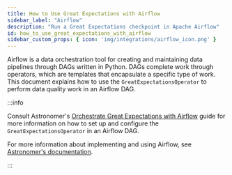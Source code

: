 ```yaml
---
title: How to Use Great Expectations with Airflow
sidebar_label: "Airflow"
description: "Run a Great Expectations checkpoint in Apache Airflow"
id: how_to_use_great_expectations_with_airflow
sidebar_custom_props: { icon: 'img/integrations/airflow_icon.png' }
---
```


Airflow is a data orchestration tool for creating and maintaining data pipelines through DAGs written in Python. DAGs complete work through operators, which are templates that encapsulate a specific type of work. This document explains how to use the `GreatExpectationsOperator` to perform data quality work in an Airflow DAG.

:::info 

Consult Astronomer's [Orchestrate Great Expectations with Airflow](https://docs.astronomer.io/learn/airflow-great-expectations) guide for more information on how to set up and configure the `GreatExpectationsOperator` in an Airflow DAG.

For more information about implementing and using Airflow, see [Astronomer's documentation](https://docs.astronomer.io/).

:::